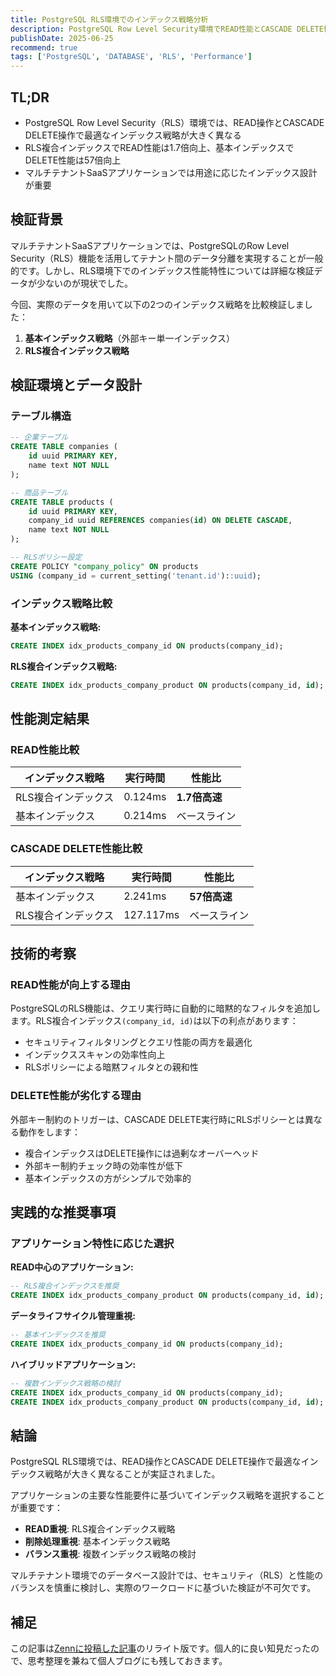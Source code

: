 ```yaml
---
title: PostgreSQL RLS環境でのインデックス戦略分析
description: PostgreSQL Row Level Security環境でREAD性能とCASCADE DELETE性能に最適なインデックス戦略は本当に異なるのか？実データで検証した結果
publishDate: 2025-06-25
recommend: true
tags: ['PostgreSQL', 'DATABASE', 'RLS', 'Performance']
---
```


## TL;DR

- PostgreSQL Row Level Security（RLS）環境では、READ操作とCASCADE DELETE操作で最適なインデックス戦略が大きく異なる
- RLS複合インデックスでREAD性能は1.7倍向上、基本インデックスでDELETE性能は57倍向上
- マルチテナントSaaSアプリケーションでは用途に応じたインデックス設計が重要

## 検証背景

マルチテナントSaaSアプリケーションでは、PostgreSQLのRow Level Security（RLS）機能を活用してテナント間のデータ分離を実現することが一般的です。しかし、RLS環境下でのインデックス性能特性については詳細な検証データが少ないのが現状でした。

今回、実際のデータを用いて以下の2つのインデックス戦略を比較検証しました：

1. **基本インデックス戦略**（外部キー単一インデックス）
2. **RLS複合インデックス戦略**

## 検証環境とデータ設計

### テーブル構造

```sql
-- 企業テーブル
CREATE TABLE companies (
    id uuid PRIMARY KEY,
    name text NOT NULL
);

-- 商品テーブル
CREATE TABLE products (
    id uuid PRIMARY KEY,
    company_id uuid REFERENCES companies(id) ON DELETE CASCADE,
    name text NOT NULL
);

-- RLSポリシー設定
CREATE POLICY "company_policy" ON products
USING (company_id = current_setting('tenant.id')::uuid);
```

### インデックス戦略比較

**基本インデックス戦略:**
```sql
CREATE INDEX idx_products_company_id ON products(company_id);
```

**RLS複合インデックス戦略:**
```sql
CREATE INDEX idx_products_company_product ON products(company_id, id);
```

## 性能測定結果

### READ性能比較

| インデックス戦略 | 実行時間 | 性能比 |
|---|---|---|
| RLS複合インデックス | 0.124ms | **1.7倍高速** |
| 基本インデックス | 0.214ms | ベースライン |

### CASCADE DELETE性能比較

| インデックス戦略 | 実行時間 | 性能比 |
|---|---|---|
| 基本インデックス | 2.241ms | **57倍高速** |
| RLS複合インデックス | 127.117ms | ベースライン |

## 技術的考察

### READ性能が向上する理由

PostgreSQLのRLS機能は、クエリ実行時に自動的に暗黙的なフィルタを追加します。RLS複合インデックス`(company_id, id)`は以下の利点があります：

- セキュリティフィルタリングとクエリ性能の両方を最適化
- インデックススキャンの効率性向上
- RLSポリシーによる暗黙フィルタとの親和性

### DELETE性能が劣化する理由

外部キー制約のトリガーは、CASCADE DELETE実行時にRLSポリシーとは異なる動作をします：

- 複合インデックスはDELETE操作には過剰なオーバーヘッド
- 外部キー制約チェック時の効率性が低下
- 基本インデックスの方がシンプルで効率的

## 実践的な推奨事項

### アプリケーション特性に応じた選択

**READ中心のアプリケーション:**
```sql
-- RLS複合インデックスを推奨
CREATE INDEX idx_products_company_product ON products(company_id, id);
```

**データライフサイクル管理重視:**
```sql
-- 基本インデックスを推奨
CREATE INDEX idx_products_company_id ON products(company_id);
```

**ハイブリッドアプリケーション:**
```sql
-- 複数インデックス戦略の検討
CREATE INDEX idx_products_company_id ON products(company_id);
CREATE INDEX idx_products_company_product ON products(company_id, id);
```

## 結論

PostgreSQL RLS環境では、READ操作とCASCADE DELETE操作で最適なインデックス戦略が大きく異なることが実証されました。

アプリケーションの主要な性能要件に基づいてインデックス戦略を選択することが重要です：

- **READ重視**: RLS複合インデックス戦略
- **削除処理重視**: 基本インデックス戦略  
- **バランス重視**: 複数インデックス戦略の検討

マルチテナント環境でのデータベース設計では、セキュリティ（RLS）と性能のバランスを慎重に検討し、実際のワークロードに基づいた検証が不可欠です。

## 補足

この記事は[Zennに投稿した記事](https://zenn.dev/toyb0x/articles/9eaac27525db2b)のリライト版です。個人的に良い知見だったので、思考整理を兼ねて個人ブログにも残しておきます。